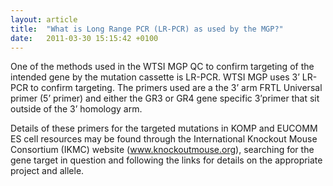 ```yaml
---
layout: article
title:  "What is Long Range PCR (LR-PCR) as used by the MGP?"
date:   2011-03-30 15:15:42 +0100
---
```


One of the methods used in the WTSI MGP QC to confirm targeting of the intended gene by the mutation cassette is LR-PCR. WTSI MGP uses 3’ LR-PCR to confirm targeting. The primers used are a the 3’ arm FRTL Universal primer (5’ primer) and either the GR3 or GR4 gene specific 3’primer that sit outside of the 3’ homology arm.

Details of these primers for the targeted mutations in KOMP and EUCOMM ES cell resources may be found through the International Knockout Mouse Consortium (IKMC) website (www.knockoutmouse.org), searching for the gene target in question and following the links for details on the appropriate project and allele.